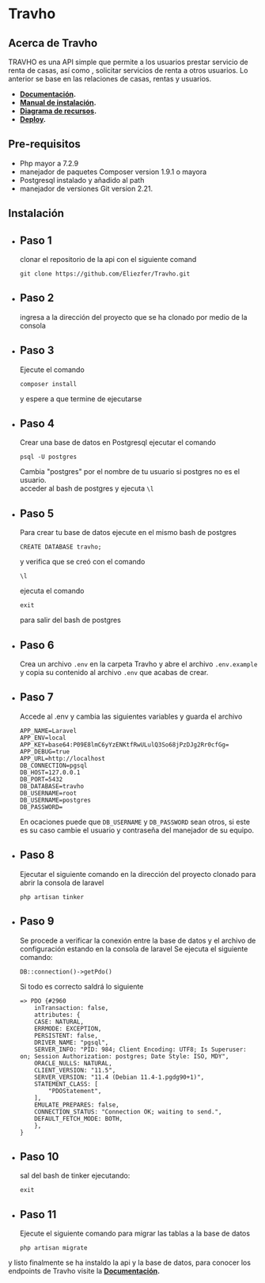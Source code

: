 # **Travho**

## **Acerca de Travho**

TRAVHO es una API simple que permite a los usuarios prestar servicio de renta de casas, así como , solicitar servicios de renta a otros usuarios. Lo anterior se base en las relaciones de casas, rentas y usuarios.

- **[Documentación](https://app.swaggerhub.com/apis-docs/GarciaAlejandro/Travelers/1.0.0#/ ).**
- **[Manual de instalación](https://docs.google.com/document/d/1Wp2In0jmpjy7xdZLoG7dgG4OWusw_6lMQfIC0BX3G_M/edit).**
- **[Diagrama de recursos](https://drive.google.com/file/d/1779bWg0p5Fz1k32d5vKmvwjmCtwBdihe/view?usp=sharing).**
- **[Deploy](https://evening-wave-89560.herokuapp.com/).**

## **Pre-requisitos**

- Php mayor a  7.2.9
- manejador de paquetes Composer version 1.9.1 o mayora
- Postgresql instalado y añadido al path
- manejador de versiones Git version  2.21.

## **Instalación**
- ## Paso 1 
    clonar el repositorio de la api con el siguiente comand  
    ~~~
    git clone https://github.com/Eliezfer/Travho.git 
    ~~~
- ## Paso 2 
     ingresa a la dirección del proyecto que se ha clonado por medio de la consola 
- ## Paso 3 
    Ejecute el comando   
    ~~~
    composer install 
    ~~~
    y espere a que termine de ejecutarse
- ## Paso 4 
    Crear una base de datos en Postgresql ejecutar el comando  
    ~~~
    psql -U postgres 
    ~~~
    Cambia "postgres" por el nombre de tu usuario si postgres no es el usuario.  
    acceder al bash de postgres y ejecuta ` \l ` 

- ## Paso 5 
    Para crear tu base de datos ejecute en el mismo bash de postgres  
    ~~~ 
    CREATE DATABASE travho; 
    ~~~   
    y verifica que se creó con el comando   
    ~~~
    \l 
    ~~~   
    ejecuta el comando  
    ~~~
    exit 
    ~~~   
    para salir del bash de postgres

- ## Paso 6 
    Crea un archivo `.env` en la carpeta Travho y abre el archivo `.env.example` y copia su contenido al archivo `.env` que acabas de crear.
- ## Paso 7 
    Accede al .env y cambia las siguientes variables y guarda el archivo
    ~~~
    APP_NAME=Laravel
    APP_ENV=local
    APP_KEY=base64:P09E8lmC6yYzENKtfRwULulQ3So68jPzDJg2Rr0cfGg=
    APP_DEBUG=true
    APP_URL=http://localhost
    DB_CONNECTION=pgsql
    DB_HOST=127.0.0.1
    DB_PORT=5432
    DB_DATABASE=travho
    DB_USERNAME=root
    DB_USERNAME=postgres
    DB_PASSWORD=
    ~~~
    En ocaciones puede que `DB_USERNAME` y `DB_PASSWORD` sean otros, si este es su caso cambie el usuario y contraseña del manejador de su equipo.

- ## Paso 8 
    Ejecutar el siguiente comando en la dirección del proyecto clonado para abrir la consola de laravel
    ~~~
    php artisan tinker
    ~~~

- ## Paso 9 
    Se procede a verificar la conexión entre la base de datos y el archivo de configuración estando en la consola de laravel
    Se ejecuta el siguiente comando:
    ~~~
    DB::connection()->getPdo()
    ~~~
    Si todo es correcto saldrá lo siguiente
    ~~~
    => PDO {#2960
        inTransaction: false,
        attributes: {
        CASE: NATURAL,
        ERRMODE: EXCEPTION,
        PERSISTENT: false,
        DRIVER_NAME: "pgsql",
        SERVER_INFO: "PID: 984; Client Encoding: UTF8; Is Superuser: on; Session Authorization: postgres; Date Style: ISO, MDY",
        ORACLE_NULLS: NATURAL,
        CLIENT_VERSION: "11.5",
        SERVER_VERSION: "11.4 (Debian 11.4-1.pgdg90+1)",
        STATEMENT_CLASS: [
            "PDOStatement",
        ],
        EMULATE_PREPARES: false,
        CONNECTION_STATUS: "Connection OK; waiting to send.",
        DEFAULT_FETCH_MODE: BOTH,
        },
    }
    ~~~

- ## Paso 10 
    sal del bash de tinker ejecutando:
    ~~~
    exit
    ~~~

- ## Paso 11 
    Ejecute el siguiente comando para migrar las tablas a la base de datos 
    ~~~
    php artisan migrate
    ~~~

y listo finalmente se ha instaldo la api y la base de datos, para conocer los endpoints de Travho visite la **[Documentación](https://app.swaggerhub.com/apis-docs/GarciaAlejandro/Travelers/1.0.0#/ ).**
